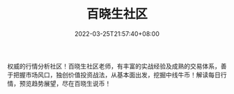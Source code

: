 ﻿---
weight: 
title: "百晓生社区"
description: "权威的行情分析社区！百晓生社区老师，有丰富的实战经验及成熟的交易体系，善于把握市场风口，独创价值投资战法，从基本面出发，挖掘中线牛币！解读每日行情，预览趋势展望，尽在..."
date: 2022-03-25T21:57:40+08:00
lastmod: 2022-03-25T16:45:40+08:00
draft: false
authors: ["Metabd"]
featuredImage: "baixiaoshengshequ.jpg"
link: ""
tags: ["微信公众号","百晓生社区"]
categories: ["navigation"]
navigation: ["微信公众号"]
lightgallery: true
toc: true
pinned: false
recommend: false
recommend1: false
---
权威的行情分析社区！百晓生社区老师，有丰富的实战经验及成熟的交易体系，善于把握市场风口，独创价值投资战法，从基本面出发，挖掘中线牛币！解读每日行情，预览趋势展望，尽在百晓生说币！

